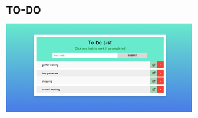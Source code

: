 # TO-DO
![alt text](https://github.com/E2-AkshayaChelvi/TO-DO/blob/master/images/2021-08-10%20(2).png?raw=true "Title")
